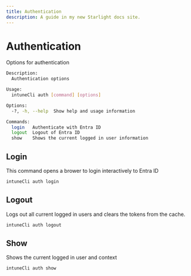 ```yaml
---
title: Authentication
description: A guide in my new Starlight docs site.
---
```


# Authentication
Options for authentication

```bash
Description:
  Authentication options

Usage:
  intuneCli auth [command] [options]

Options:
  -?, -h, --help  Show help and usage information

Commands:
  login   Authenticate with Entra ID
  logout  Logout of Entra ID
  show    Shows the current logged in user information

```

## Login
This command opens a brower to login interactively to Entra ID
```bash
intuneCli auth login
```
## Logout
Logs out all current logged in users and clears the tokens from the cache.
```bash
intuneCli auth logout
```
## Show
Shows the current logged in user and context
```bash
intuneCli auth show
```